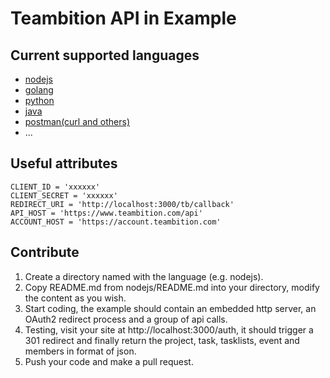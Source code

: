 # Teambition API in Example

## Current supported languages

* [nodejs](nodejs)
* [golang](golang)
* [python](python)
* [java](java)
* [postman(curl and others)](postman)
* ...

## Useful attributes

```
CLIENT_ID = 'xxxxxx'
CLIENT_SECRET = 'xxxxxx'
REDIRECT_URI = 'http://localhost:3000/tb/callback'
API_HOST = 'https://www.teambition.com/api'
ACCOUNT_HOST = 'https://account.teambition.com'
```

## Contribute

1. Create a directory named with the language (e.g. nodejs).
2. Copy README.md from nodejs/README.md into your directory, modify the content as you wish.
3. Start coding, the example should contain an embedded http server, an OAuth2 redirect process and a group of api calls.
4. Testing, visit your site at http://localhost:3000/auth, it should trigger a 301 redirect and finally return the project, task, tasklists, event and members in format of json.
5. Push your code and make a pull request.
